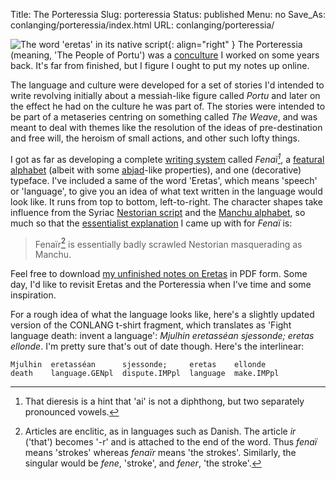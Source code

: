 Title: The Porteressia
Slug: porteressia
Status: published
Menu: no
Save_As: conlanging/porteressia/index.html
URL: conlanging/porteressia/

![The word 'eretas' in its native script]({static}../images/eretas_e1.png){: align="right" }
The Porteressia (meaning, 'The People of Portu') was a [conculture](http://en.wikipedia.org/wiki/Constructed_culture) I worked on some years back. It's far from finished, but I figure I ought to put my notes up online.

The language and culture were developed for a set of stories I'd intended to write revolving initially about a messiah-like figure called _Portu_ and later on the effect he had on the culture he was part of. The stories were intended to be part of a metaseries centring on something called _The Weave_, and was meant to deal with themes like the resolution of the ideas of pre-destination and free will, the heroism of small actions, and other such lofty things.

I got as far as developing a complete [writing system](http://en.wikipedia.org/wiki/Writing_system) called _Fenaï[^dieresis]_, a [featural alphabet](http://en.wikipedia.org/wiki/Featural_alphabet) (albeit with some [abjad](http://en.wikipedia.org/wiki/Abjad)-like properties), and one (decorative) typeface. I've included a same of the word 'Eretas', which means 'speech' or 'language', to give you an idea of what text written in the language would look like. It runs from top to bottom, left-to-right. The character shapes take influence from the Syriac [Nestorian script](http://www.omniglot.com/writing/syriac.htm) and the [Manchu alphabet](http://www.omniglot.com/writing/manchu.htm), so much so that the [essentialist explanation](http://home.ccil.org/~cowan/essential.html) I came up with for _Fenaï_ is:

> Fenaïr[^articles] is essentially badly scrawled Nestorian masquerading as Manchu.

Feel free to download [my unfinished notes on Eretas]({attach}attachments/eretas/eretas.pdf) in PDF form. Some day, I'd like to revisit Eretas and the Porteressia when I've time and some inspiration.

For a rough idea of what the language looks like, here's a slightly updated version of the CONLANG t-shirt fragment, which translates as 'Fight language death: invent a language': _Mjulhin eretasséan sjessonde; eretas ellonde_. I'm pretty sure that's out of date though. Here's the interlinear:

```text
Mjulhin  eretasséan      sjessonde;     eretas    ellonde
death    language.GENpl  dispute.IMPpl  language  make.IMPpl
```

[^dieresis]: That dieresis is a hint that 'ai' is not a diphthong, but two separately pronounced vowels.

[^articles]: Articles are enclitic, as in languages such as Danish. The article _ir_ ('that') becomes '-r' and is attached to the end of the word. Thus _fenaï_ means 'strokes' whereas _fenaïr_ means 'the strokes'. Similarly, the singular would be _fene_, 'stroke', and _fener_, 'the stroke'.
